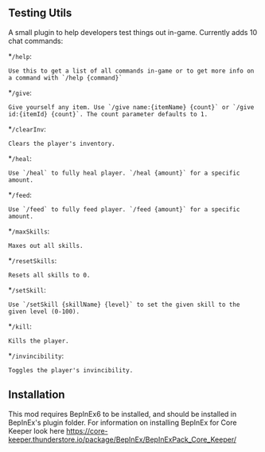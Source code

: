 ## Testing Utils

A small plugin to help developers test things out in-game. Currently adds 10 chat commands:

*`/help`:

	Use this to get a list of all commands in-game or to get more info on a command with `/help {command}`
*`/give`:

	Give yourself any item. Use `/give name:{itemName} {count}` or `/give id:{itemId} {count}`. The count parameter defaults to 1.
*`/clearInv`:

	Clears the player's inventory.
*`/heal`:

	Use `/heal` to fully heal player. `/heal {amount}` for a specific amount.
*`/feed`:

	Use `/feed` to fully feed player. `/feed {amount}` for a specific amount.
*`/maxSkills`:

	Maxes out all skills.
*`/resetSkills`:

	Resets all skills to 0.
*`/setSkill`:

	Use `/setSkill {skillName} {level}` to set the given skill to the given level (0-100).
*`/kill`:

	Kills the player.
*`/invincibility`:

	Toggles the player's invincibility.

## Installation

This mod requires BepInEx6 to be installed, and should be installed in BepInEx's plugin folder. 
For information on installing BepInEx for Core Keeper look here https://core-keeper.thunderstore.io/package/BepInEx/BepInExPack_Core_Keeper/